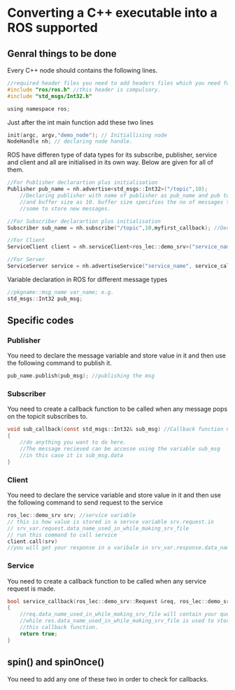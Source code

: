 # Converting a C++ executable into a ROS supported
## Genral things to be done
Every C++ node should contains the following lines.
```c
//required header files you need to add headers files which you need for your node
#include "ros/ros.h" //this header is compulsory.
#include "std_msgs/Int32.h"

using namespace ros;
```
Just after the int main function add these two lines
```c
init(argc, argv,"demo_node"); // Initiallising node
NodeHandle nh; // declaring node handle.
```
ROS have differen type of data types for its subscribe, publisher, service and client and all are initialised in its own way. Below are given for all of them.
```c
//For Publisher declarartion plus initialisation
Publisher pub_name = nh.advertise<std_msgs::Int32>("/topic",10); 
	//Declaring publisher with name of publisher as pub_name and pub topic name as "/topic".
	//and buffer size as 10. buffer size specifies the no of messages to keep before throwing away
	//some to store new messages.

//For Subscriber declarartion plus initialisation
Subscriber sub_name = nh.subscribe("/topic",10,myfirst_callback); //Declaring subscriber with name as sub_name and sub topic name as "/topic".

//For Client
ServiceClient client = nh.serviceClient<ros_lec::demo_srv>("service_name");//declaring serviceclient variable client for service name as "sq"

//For Server
ServiceServer service = nh.advertiseService("service_name", service_callback); //declaring serviceserver variable.
```
Variable declaration in ROS for different message types
```c
//pkgname::msg_name var_name; e.g.
std_msgs::Int32 pub_msg;
```
## Specific codes
### Publisher
You need to declare the message variable and store value in it and then use the following command to publish it.
```c
pub_name.publish(pub_msg); //publishing the msg
```
### Subscriber
You need to create a callback function to be called when any message pops on the topicit subscribes to.
```c
void sub_callback(const std_msgs::Int32& sub_msg) //Callback function nd storing the recieved msg in sub_msg...
{
	//do anything you want to do here.
	//The message recieved can be accesse using the variable sub_msg
	//in this case it is sub_msg.data
}
```
### Client
You need to declare the service variable and store value in it and then use the following command to send request to the service
```c
ros_lec::demo_srv srv; //service variable
// this is how value is stored in a servce variable srv.request.in
// srv_var.request.data_name_used_in_while_making_srv_file
// run this command to call service
client.call(srv)
//you will get your response in a varibale in srv_var.response.data_name_used_in_while_making_srv_file
```
### Service
You need to create a callback function to be called when any service request is made.
```c
bool service_callback(ros_lec::demo_srv::Request &req, ros_lec::demo_srv::Response &res)
{
	//req.data_name_used_in_while_making_srv_file will contain your queried varialbe
	//while res.data_name_used_in_while_making_srv_file is used to store the response data inside 
	//this callback function.
	return true;
}
```
## spin() and spinOnce()
You need to add any one of these two in order to check for callbacks.
